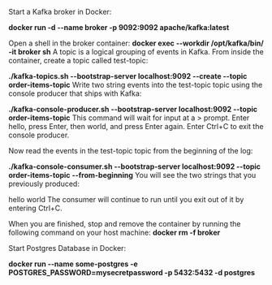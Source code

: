 

Start a Kafka broker in Docker:

**docker run -d --name broker -p 9092:9092 apache/kafka:latest**

Open a shell in the broker container:
**docker exec --workdir /opt/kafka/bin/ -it broker sh**
A topic is a logical grouping of events in Kafka. From inside the container, create a topic called test-topic:

**./kafka-topics.sh --bootstrap-server localhost:9092 --create --topic order-items-topic**
Write two string events into the test-topic topic using the console producer that ships with Kafka:

**./kafka-console-producer.sh --bootstrap-server localhost:9092 --topic order-items-topic**
This command will wait for input at a > prompt. Enter hello, press Enter, then world, and press Enter again. Enter Ctrl+C to exit the console producer.

Now read the events in the test-topic topic from the beginning of the log:

**./kafka-console-consumer.sh --bootstrap-server localhost:9092 --topic order-items-topic --from-beginning**
You will see the two strings that you previously produced:

hello
world
The consumer will continue to run until you exit out of it by entering Ctrl+C.

When you are finished, stop and remove the container by running the following command on your host machine:
**docker rm -f broker**



Start Postgres Database in Docker:

**docker run --name some-postgres -e POSTGRES_PASSWORD=mysecretpassword -p 5432:5432 -d postgres**





